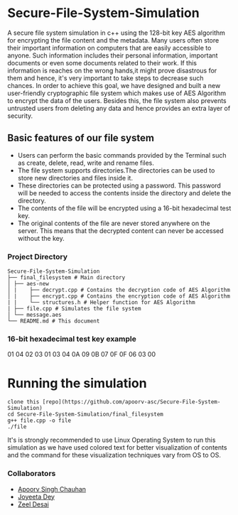 # Secure-File-System-Simulation
A secure file system simulation in c++ using the 128-bit key AES algorithm for encrypting the file content and the metadata.
Many users often store their important information on computers that are easily accessible to anyone. Such information includes their personal information, important documents or even some documents related to their work. If this information is reaches on the wrong hands,it might prove disastrous for them and
hence, it's very important to take steps to decrease such chances. In order to achieve this goal, we have designed and built a new user-friendly cryptographic file system which makes use of AES Algorithm to encrypt the data of the users. Besides this, the file system also prevents untrusted users from deleting any data and hence provides an extra layer of security.

## Basic features of our file system
- Users can perform the basic commands provided by the Terminal such as create, delete, read, write and rename files.
- The file system supports directories.The directories can be used to store new directories and files inside it.
- These directories can be protected using a password. This password will be needed to access the contents inside the directory and delete the directory.
- The contents of the file will be encrypted using a 16-bit hexadecimal test key.
- The original contents of the file are never stored anywhere on the server. This means that the decrypted content can never be accessed without the key.

### Project Directory
```
Secure-File-System-Simulation
├── final_filesystem # Main directory
│ ├── aes-new 
│ |    ├── decrypt.cpp # Contains the decryption code of AES Algorithm
│ |    ├── encrypt.cpp # Contains the encryption code of AES Algorithm
| |    └── structures.h # Helper function for AES Algorithm
| ├── file.cpp # Simulates the file system
│ └── message.aes 
└── README.md # This document
```

### 16-bit hexadecimal test key example
01 04 02 03 01 03 04 0A 09 0B 07 0F 0F 06 03 00

# Running the simulation

    clone this [repo](https://github.com/apoorv-asc/Secure-File-System-Simulation)
    cd Secure-File-System-Simulation/final_filesystem
    g++ file.cpp -o file
    ./file
    
It's is strongly recommended to use Linux Operating System to run this simulation as we have used colored text for better visualization of contents and  the command for these visualization techniques vary from OS to OS.

### Collaborators
- [Apoorv Singh Chauhan](https://github.com/apoorv-asc)
- [Joyeeta Dey](https://github.com/joyeeta-19)
- [Zeel Desai](https://github.com/zeel2104)

